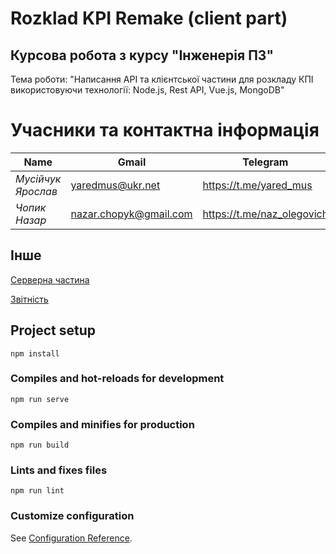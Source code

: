 # Rozklad KPI Remake (client part)

## Курсова робота з курсу "Інженерія ПЗ"

Тема роботи: "Написання API та клієнтської частини для розкладу КПІ використовуючи технології: Node.js, Rest API, Vue.js, MongoDB"

# Учасники та контактна інформація
|**Name**|**Gmail**|**Telegram**|
|-------------------|-------------------------------|-----------|
|*Мусійчук Ярослав*|yaredmus@ukr.net|https://t.me/yared_mus|
|*Чопик Назар*|nazar.chopyk@gmail.com|https://t.me/naz_olegovich|


## Інше
[Серверна частина](https://github.com/naz-olegovich/rozklad-kpi-remake-server)

[Звітність](https://github.com/naz-olegovich/rozklad-kpi-remake-server/blob/main/doc/coursework.md)


## Project setup
```
npm install
```

### Compiles and hot-reloads for development
```
npm run serve
```

### Compiles and minifies for production
```
npm run build
```

### Lints and fixes files
```
npm run lint
```

### Customize configuration
See [Configuration Reference](https://cli.vuejs.org/config/).
